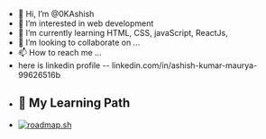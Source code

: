- 👋 Hi, I’m @0KAshish
- 👀 I’m interested in web development
- 🌱 I’m currently learning HTML, CSS, javaScript, ReactJs, 
- 💞️ I’m looking to collaborate on ...
- 📫 How to reach me ...
- here is linkedin profile -- linkedin.com/in/ashish-kumar-maurya-99626516b
- ## 📌 My Learning Path
- [![roadmap.sh](https://roadmap.sh/card/tall/6779702170129741a848c473?variant=dark)](https://roadmap.sh)

<!---
0KAshish/0KAshish is a ✨ special ✨ repository because its `README.md` (this file) appears on your GitHub profile.
You can click the Preview link to take a look at your changes.
--->
